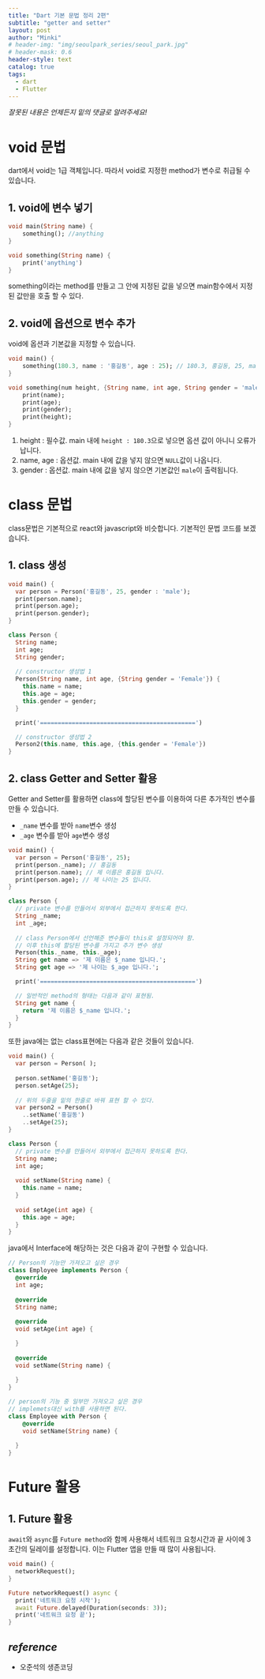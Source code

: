 ```yaml
---
title: "Dart 기본 문법 정리 2편"
subtitle: "getter and setter"
layout: post
author: "Minki"
# header-img: "img/seoulpark_series/seoul_park.jpg"
# header-mask: 0.6
header-style: text
catalog: true
tags:
  - dart
  - Flutter
---
```


*잘못된 내용은 언제든지 밑의 댓글로 알려주세요!*

# void 문법

dart에서 void는 1급 객체입니다. 따라서 void로 지정한 method가 변수로 취급될 수 있습니다.

## 1. void에 변수 넣기

```dart
void main(String name) {
    something(); //anything
}

void something(String name) {
    print('anything')
}
```

something이라는 method를 만들고 그 안에 지정된 값을 넣으면 main함수에서 지정된 값만을 호출 할 수 있다.

## 2. void에 옵션으로 변수 추가

void에 옵션과 기본값을 지정할 수 있습니다.

```dart
void main() {
    something(180.3, name : '홍길동', age : 25); // 180.3, 홍길동, 25, male
}

void something(num height, {String name, int age, String gender = 'male'}) {
    print(name);
    print(age);
    print(gender);
    print(height);
}
```

1. height :  필수값. main 내에 `height : 180.3`으로 넣으면 옵션 값이 아니니 오류가 납니다.
2. name, age : 옵션값. main 내에 값을 넣지 않으면 `NULL`값이 나옵니다.
3. gender : 옵션값. main 내에 값을 넣지 않으면 기본값인 `male`이 출력됩니다.

# class 문법

class문법은 기본적으로 react와 javascript와 비슷합니다. 기본적인 문법 코드를 보겠습니다.

## 1. class 생성

```dart
void main() {
  var person = Person('홍길동', 25, gender : 'male');
  print(person.name);
  print(person.age);
  print(person.gender);
}

class Person {
  String name;
  int age;
  String gender;
  
  // constructor 생성법 1
  Person(String name, int age, {String gender = 'Female'}) {
    this.name = name;
    this.age = age;
    this.gender = gender;
  }

  print('============================================')

  // constructor 생성법 2
  Person2(this.name, this.age, {this.gender = 'Female'})
}
```

## 2. class Getter and Setter 활용

Getter and Setter를 활용하면 class에 할당된 변수를 이용하여 다른 추가적인 변수를 만들 수 있습니다.

* `_name` 변수를 받아 `name`변수 생성
* `_age` 변수를 받아 `age`변수 생성

```dart
void main() {
  var person = Person('홍길동', 25);
  print(person._name); // 홍길동
  print(person.name); // 제 이름은 홍길동 입니다.
  print(person.age); // 제 나이는 25 입니다.
}

class Person {
  // private 변수를 만들어서 외부에서 접근하지 못하도록 한다.
  String _name;
  int _age;
  
  // class Person에서 선언해준 변수들이 this로 설정되어야 함.
  // 이후 this에 할당된 변수를 가지고 추가 변수 생성
  Person(this._name, this._age);
  String get name => '제 이름은 $_name 입니다.';
  String get age => '제 나이는 $_age 입니다.';

  print('============================================')

  // 일반적인 method의 형태는 다음과 같이 표현됨.
  String get name {
    return '제 이름은 $_name 입니다.';
  }
}
```

또한 java에는 없는 class표현에는 다음과 같은 것들이 있습니다.

```dart
void main() {
  var person = Person( );
  
  person.setName('홍길동');
  person.setAge(25);
  
  // 위의 두줄을 밑의 한줄로 바꿔 표현 할 수 있다.
  var person2 = Person()
    ..setName('홍길동')
    ..setAge(25);
}

class Person {
  // private 변수를 만들어서 외부에서 접근하지 못하도록 한다.
  String name;
  int age;
  
  void setName(String name) {
    this.name = name;
  }
  
  void setAge(int age) {
    this.age = age;
  }
}
```

java에서 Interface에 해당하는 것은 다음과 같이 구현할 수 있습니다.

```dart
// Person의 기능만 가져오고 싶은 경우
class Employee implements Person {
  @override
  int age;
  
  @override
  String name;
  
  @override
  void setAge(int age) {

  }
  
  @override
  void setName(String name) {
    
  }
}

// person의 기능 중 일부만 가져오고 싶은 경우
// implemets대신 with를 사용하면 된다.
class Employee with Person {
    @override
    void setName(String name) {
    
  }
}
```

# Future 활용

## 1. Future 활용

`await`와 `async`를 `Future method`와 함께 사용해서 네트워크 요청시간과 끝 사이에 3초간의 딜레이를 설정합니다. 이는 Flutter 앱을 만들 때 많이 사용됩니다.

```dart
void main() {
  networkRequest();
}

Future networkRequest() async {
  print('네트워크 요청 시작');
  await Future.delayed(Duration(seconds: 3));
  print('네트워크 요청 끝');
}
```

## *reference*
* 오준석의 생존코딩